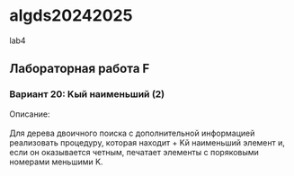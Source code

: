 
# algds20242025

lab4
<h2> Лабораторная работа F</h2>
<h3>Вариант 20: K­ый наименьший (2)</h3>
<span>Описание:</span></br></br>
Для дерева двоичного поиска с дополнительной информацией реализовать процедуру, которая находит +
K­й наименьший элемент и, если он оказывается четным, печатает элементы с поряковыми номерами
меньшими K.
